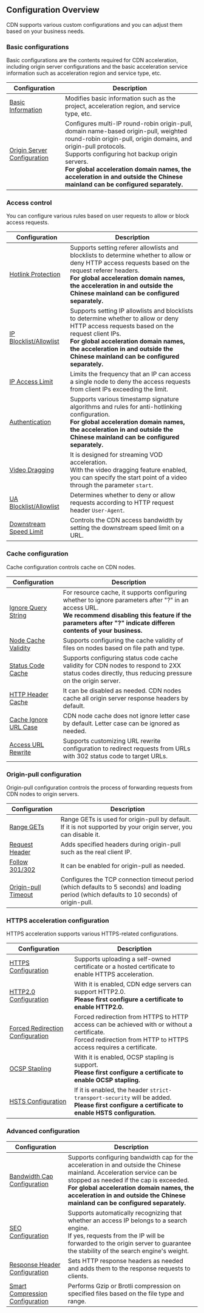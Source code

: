 ## Configuration Overview

CDN supports various custom configurations and you can adjust them based on your business needs.

### Basic configurations

Basic configurations are the contents required for CDN acceleration, including origin server configurations and the basic acceleration service information such as acceleration region and service type, etc.

| Configuration                                                     | Description                                                     |
| ------------------------------------------------------------ | ------------------------------------------------------------ |
| [Basic Information](https://intl.cloud.tencent.com/document/product/228/7864) | Modifies basic information such as the project, acceleration region, and service type, etc.         |
| [Origin Server Configuration](https://intl.cloud.tencent.com/document/product/228/6289) | Configures multi-IP round-robin origin-pull, domain name-based origin-pull, weighted round-robin origin-pull, origin domains, and origin-pull protocols.<br/>Supports configuring hot backup origin servers.<br/>**For global acceleration domain names, the acceleration in and outside the Chinese mainland can be configured separately.** |

### Access control

You can configure various rules based on user requests to allow or block access requests.

| Configuration                                                     | Description                                                     |
| ------------------------------------------------------------ | ------------------------------------------------------------ |
| [Hotlink Protection](https://intl.cloud.tencent.com/document/product/228/6292) | Supports setting referer allowlists and blocklists to determine whether to allow or deny HTTP access requests based on the request referer headers.<br/>**For global acceleration domain names, the acceleration in and outside the Chinese mainland can be configured separately.** |
| [IP Blocklist/Allowlist](https://intl.cloud.tencent.com/document/product/228/6298) | Supports setting IP allowlists and blocklists to determine whether to allow or deny HTTP access requests based on the request client IPs.<br/>**For global acceleration domain names, the acceleration in and outside the Chinese mainland can be configured separately.** |
| [IP Access Limit](https://intl.cloud.tencent.com/document/product/228/6420) | Limits the frequency that an IP can access a single node to deny the access requests from client IPs exceeding the limit.  |
| [Authentication](https://intl.cloud.tencent.com/document/product/228/35237) | Supports various timestamp signature algorithms and rules for anti-hotlinking configuration.<br/>**For global acceleration domain names, the acceleration in and outside the Chinese mainland can be configured separately.** |
| [Video Dragging](https://intl.cloud.tencent.com/document/product/228/8111) | It is designed for streaming VOD acceleration.<br/>With the video dragging feature enabled, you can specify the start point of a video through the parameter `start`.|
| [UA Blocklist/Allowlist](https://intl.cloud.tencent.com/document/product/228/37256)  | Determines whether to deny or allow requests according to HTTP request header `User-Agent`.  |
| [Downstream Speed Limit](https://intl.cloud.tencent.com/document/product/228/37257) | Controls the CDN access bandwidth by setting the downstream speed limit on a URL.   |

### Cache configuration

Cache configuration controls cache on CDN nodes.

| Configuration                                                     | Description                                                     |
| ------------------------------------------------------------ | ------------------------------------------------------------ |
| [Ignore Query String](https://intl.cloud.tencent.com/document/product/228/35316) | For resource cache, it supports configuring whether to ignore parameters after "?" in an access URL.<br/>**We recommend disabling this feature if the parameters after "?" indicate differen contents of your business.** |
| [Node Cache Validity](https://intl.cloud.tencent.com/document/product/228/35317) | Supports configuring the cache validity of files on nodes based on file path and type.    |
| [Status Code Cache](https://intl.cloud.tencent.com/document/product/228/35318) | Supports configuring status code cache validity for CDN nodes to respond to 2XX status codes directly, thus reducing pressure on the origin server. |
| [HTTP Header Cache](https://intl.cloud.tencent.com/document/product/228/35319) | It can be disabled as needed. CDN nodes cache all origin server response headers by default.        |
| [Cache Ignore URL Case](https://intl.cloud.tencent.com/document/product/228/35316) | CDN node cache does not ignore letter case by default. Letter case can be ignored as needed. |
| [Access URL Rewrite](https://intl.cloud.tencent.com/document/product/228/38074)| Supports customizing URL rewrite configuration to redirect requests from URLs with 302 status code to target URLs.|


### Origin-pull configuration

Origin-pull configuration controls the process of forwarding requests from CDN nodes to origin servers.

| Configuration                                                     | Description                                                     |
| ------------------------------------------------------------ | ------------------------------------------------------------ |
| [Range GETs](https://intl.cloud.tencent.com/document/product/228/7184) | Range GETs is used for origin-pull by default. If it is not supported by your origin server, you can disable it. |
| [Request Header](https://intl.cloud.tencent.com/document/product/228/37037) | Adds specified headers during origin-pull such as the real client IP.      |
| [Follow 301/302](https://intl.cloud.tencent.com/document/product/228/7183) | It can be enabled for origin-pull as needed.                                  |
| [Origin-pull Timeout](https://intl.cloud.tencent.com/document/product/228/35227) | Configures the TCP connection timeout period (which defaults to 5 seconds) and loading period (which defaults to 10 seconds) of origin-pull. |

### HTTPS acceleration configuration

HTTPS acceleration supports various HTTPS-related configurations.

| Configuration                                                     | Description                                                     |
| ------------------------------------------------------------ | ------------------------------------------------------------ |
| [HTTPS Configuration](https://intl.cloud.tencent.com/document/product/228/35213) | Supports uploading a self-owned certificate or a hosted certificate to enable HTTPS acceleration.  |
| [HTTP2.0 Configuration](https://intl.cloud.tencent.com/document/product/228/35215) | With it is enabled, CDN edge servers can support HTTP2.0.<br/>**Please first configure a certificate to enable HTTP2.0.** |
| [Forced Redirection Configuration](https://intl.cloud.tencent.com/document/product/228/35214) | Forced redirection from HTTPS to HTTP access can be achieved with or without a certificate.<br/>Forced redirection from HTTP to HTTPS access requires a certificate. |
| [OCSP Stapling](https://intl.cloud.tencent.com/document/product/228/35216) | With it is enabled, OCSP stapling is support.<br/>**Please first configure a certificate to enable OCSP stapling.** |
| [HSTS Configuration](https://intl.cloud.tencent.com/document/product/228/37036) | If it is enabled, the header `strict-transport-security` will be added.<br/>**Please first configure a certificate to enable HSTS configuration.** |

### Advanced configuration

| Configuration                                                     | Description                                                     |
| ------------------------------------------------------------ | ------------------------------------------------------------ |
| [Bandwidth Cap Configuration](https://intl.cloud.tencent.com/document/product/228/7541) | Supports configuring bandwidth cap for the acceleration in and outside the Chinese mainland. Acceleration service can be stopped as needed if the cap is exceeded. <br/>**For global acceleration domain names, the acceleration in and outside the Chinese mainland can be configured separately.** |
| [SEO Configuration](https://intl.cloud.tencent.com/document/product/228/35219) | Supports automatically recognizing that whether an access IP belongs to a search engine.<br/>If yes, requests from the IP will be forwarded to the origin server to guarantee the stability of the search engine's weight. |
| [Response Header Configuration](https://intl.cloud.tencent.com/document/product/228/35320) | Sets HTTP response headers as needed and adds them to the response requests to clients.  |
| [Smart Compression Configuration](https://intl.cloud.tencent.com/document/product/228/35220) | Performs Gzip or Brotli compression on specified files based on the file type and range.                           |


